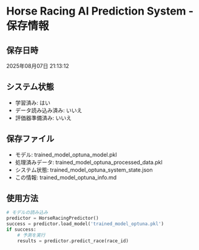 # Horse Racing AI Prediction System - 保存情報

## 保存日時
2025年08月07日 21:13:12

## システム状態
- 学習済み: はい
- データ読み込み済み: いいえ
- 評価器準備済み: いいえ

## 保存ファイル
- モデル: trained_model_optuna_model.pkl
- 処理済みデータ: trained_model_optuna_processed_data.pkl  
- システム状態: trained_model_optuna_system_state.json
- この情報: trained_model_optuna_info.md

## 使用方法
```python
# モデルの読み込み
predictor = HorseRacingPredictor()
success = predictor.load_model('trained_model_optuna.pkl')
if success:
    # 予測を実行
    results = predictor.predict_race(race_id)
```
